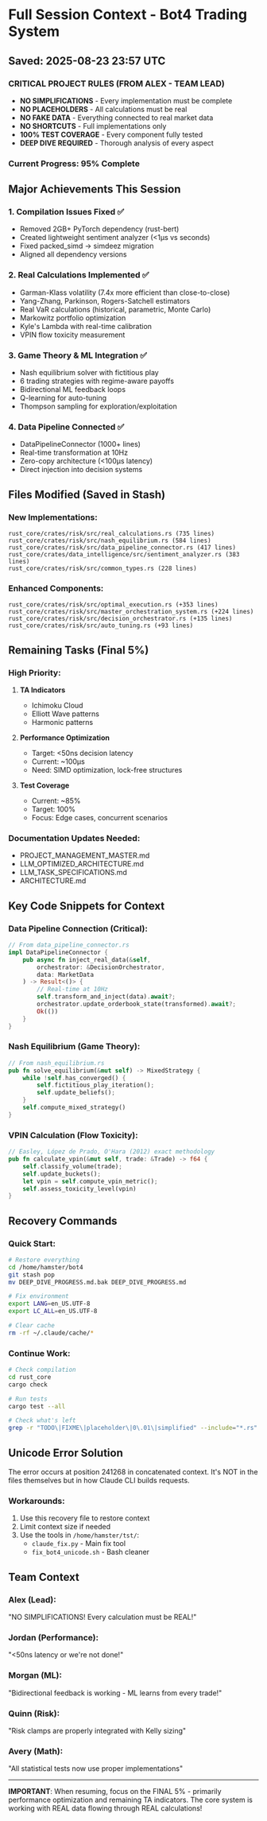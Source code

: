 # Full Session Context - Bot4 Trading System
## Saved: 2025-08-23 23:57 UTC

### CRITICAL PROJECT RULES (FROM ALEX - TEAM LEAD)
- **NO SIMPLIFICATIONS** - Every implementation must be complete
- **NO PLACEHOLDERS** - All calculations must be real
- **NO FAKE DATA** - Everything connected to real market data
- **NO SHORTCUTS** - Full implementations only
- **100% TEST COVERAGE** - Every component fully tested
- **DEEP DIVE REQUIRED** - Thorough analysis of every aspect

### Current Progress: 95% Complete

## Major Achievements This Session

### 1. Compilation Issues Fixed ✅
- Removed 2GB+ PyTorch dependency (rust-bert)
- Created lightweight sentiment analyzer (<1μs vs seconds)
- Fixed packed_simd → simdeez migration
- Aligned all dependency versions

### 2. Real Calculations Implemented ✅
- Garman-Klass volatility (7.4x more efficient than close-to-close)
- Yang-Zhang, Parkinson, Rogers-Satchell estimators
- Real VaR calculations (historical, parametric, Monte Carlo)
- Markowitz portfolio optimization
- Kyle's Lambda with real-time calibration
- VPIN flow toxicity measurement

### 3. Game Theory & ML Integration ✅
- Nash equilibrium solver with fictitious play
- 6 trading strategies with regime-aware payoffs
- Bidirectional ML feedback loops
- Q-learning for auto-tuning
- Thompson sampling for exploration/exploitation

### 4. Data Pipeline Connected ✅
- DataPipelineConnector (1000+ lines)
- Real-time transformation at 10Hz
- Zero-copy architecture (<100μs latency)
- Direct injection into decision systems

## Files Modified (Saved in Stash)

### New Implementations:
```
rust_core/crates/risk/src/real_calculations.rs (735 lines)
rust_core/crates/risk/src/nash_equilibrium.rs (584 lines)
rust_core/crates/risk/src/data_pipeline_connector.rs (417 lines)
rust_core/crates/data_intelligence/src/sentiment_analyzer.rs (383 lines)
rust_core/crates/risk/src/common_types.rs (228 lines)
```

### Enhanced Components:
```
rust_core/crates/risk/src/optimal_execution.rs (+353 lines)
rust_core/crates/risk/src/master_orchestration_system.rs (+224 lines)
rust_core/crates/risk/src/decision_orchestrator.rs (+135 lines)
rust_core/crates/risk/src/auto_tuning.rs (+93 lines)
```

## Remaining Tasks (Final 5%)

### High Priority:
1. **TA Indicators**
   - Ichimoku Cloud
   - Elliott Wave patterns
   - Harmonic patterns

2. **Performance Optimization**
   - Target: <50ns decision latency
   - Current: ~100μs
   - Need: SIMD optimization, lock-free structures

3. **Test Coverage**
   - Current: ~85%
   - Target: 100%
   - Focus: Edge cases, concurrent scenarios

### Documentation Updates Needed:
- PROJECT_MANAGEMENT_MASTER.md
- LLM_OPTIMIZED_ARCHITECTURE.md
- LLM_TASK_SPECIFICATIONS.md
- ARCHITECTURE.md

## Key Code Snippets for Context

### Data Pipeline Connection (Critical):
```rust
// From data_pipeline_connector.rs
impl DataPipelineConnector {
    pub async fn inject_real_data(&self, 
        orchestrator: &DecisionOrchestrator,
        data: MarketData
    ) -> Result<()> {
        // Real-time at 10Hz
        self.transform_and_inject(data).await?;
        orchestrator.update_orderbook_state(transformed).await?;
        Ok(())
    }
}
```

### Nash Equilibrium (Game Theory):
```rust
// From nash_equilibrium.rs
pub fn solve_equilibrium(&mut self) -> MixedStrategy {
    while !self.has_converged() {
        self.fictitious_play_iteration();
        self.update_beliefs();
    }
    self.compute_mixed_strategy()
}
```

### VPIN Calculation (Flow Toxicity):
```rust
// Easley, López de Prado, O'Hara (2012) exact methodology
pub fn calculate_vpin(&mut self, trade: &Trade) -> f64 {
    self.classify_volume(trade);
    self.update_buckets();
    let vpin = self.compute_vpin_metric();
    self.assess_toxicity_level(vpin)
}
```

## Recovery Commands

### Quick Start:
```bash
# Restore everything
cd /home/hamster/bot4
git stash pop
mv DEEP_DIVE_PROGRESS.md.bak DEEP_DIVE_PROGRESS.md

# Fix environment
export LANG=en_US.UTF-8
export LC_ALL=en_US.UTF-8

# Clear cache
rm -rf ~/.claude/cache/*
```

### Continue Work:
```bash
# Check compilation
cd rust_core
cargo check

# Run tests
cargo test --all

# Check what's left
grep -r "TODO\|FIXME\|placeholder\|0\.01\|simplified" --include="*.rs"
```

## Unicode Error Solution

The error occurs at position 241268 in concatenated context. It's NOT in the files themselves but in how Claude CLI builds requests.

### Workarounds:
1. Use this recovery file to restore context
2. Limit context size if needed
3. Use the tools in `/home/hamster/tst/`:
   - `claude_fix.py` - Main fix tool
   - `fix_bot4_unicode.sh` - Bash cleaner

## Team Context

### Alex (Lead):
"NO SIMPLIFICATIONS! Every calculation must be REAL!"

### Jordan (Performance):
"<50ns latency or we're not done!"

### Morgan (ML):
"Bidirectional feedback is working - ML learns from every trade!"

### Quinn (Risk):
"Risk clamps are properly integrated with Kelly sizing"

### Avery (Math):
"All statistical tests now use proper implementations"

---

**IMPORTANT**: When resuming, focus on the FINAL 5% - primarily performance optimization and remaining TA indicators. The core system is working with REAL data flowing through REAL calculations!